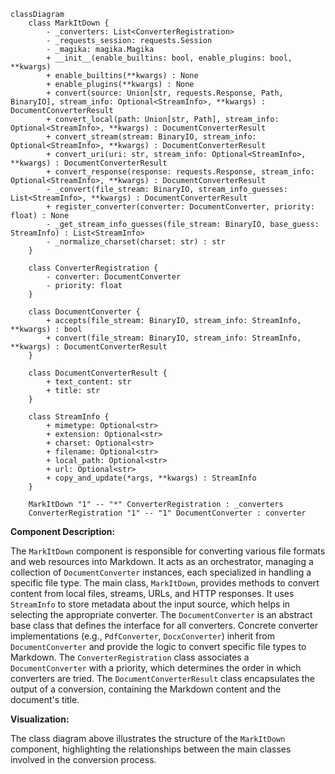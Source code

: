 ```mermaid
classDiagram
    class MarkItDown {
        - _converters: List<ConverterRegistration>
        - _requests_session: requests.Session
        - _magika: magika.Magika
        + __init__(enable_builtins: bool, enable_plugins: bool, **kwargs)
        + enable_builtins(**kwargs) : None
        + enable_plugins(**kwargs) : None
        + convert(source: Union[str, requests.Response, Path, BinaryIO], stream_info: Optional<StreamInfo>, **kwargs) : DocumentConverterResult
        + convert_local(path: Union[str, Path], stream_info: Optional<StreamInfo>, **kwargs) : DocumentConverterResult
        + convert_stream(stream: BinaryIO, stream_info: Optional<StreamInfo>, **kwargs) : DocumentConverterResult
        + convert_uri(uri: str, stream_info: Optional<StreamInfo>, **kwargs) : DocumentConverterResult
        + convert_response(response: requests.Response, stream_info: Optional<StreamInfo>, **kwargs) : DocumentConverterResult
        - _convert(file_stream: BinaryIO, stream_info_guesses: List<StreamInfo>, **kwargs) : DocumentConverterResult
        + register_converter(converter: DocumentConverter, priority: float) : None
        - _get_stream_info_guesses(file_stream: BinaryIO, base_guess: StreamInfo) : List<StreamInfo>
        - _normalize_charset(charset: str) : str
    }

    class ConverterRegistration {
        - converter: DocumentConverter
        - priority: float
    }

    class DocumentConverter {
        + accepts(file_stream: BinaryIO, stream_info: StreamInfo, **kwargs) : bool
        + convert(file_stream: BinaryIO, stream_info: StreamInfo, **kwargs) : DocumentConverterResult
    }

    class DocumentConverterResult {
        + text_content: str
        + title: str
    }

    class StreamInfo {
        + mimetype: Optional<str>
        + extension: Optional<str>
        + charset: Optional<str>
        + filename: Optional<str>
        + local_path: Optional<str>
        + url: Optional<str>
        + copy_and_update(*args, **kwargs) : StreamInfo
    }

    MarkItDown "1" -- "*" ConverterRegistration : _converters
    ConverterRegistration "1" -- "1" DocumentConverter : converter
```

**Component Description:**

The `MarkItDown` component is responsible for converting various file formats and web resources into Markdown. It acts as an orchestrator, managing a collection of `DocumentConverter` instances, each specialized in handling a specific file type. The main class, `MarkItDown`, provides methods to convert content from local files, streams, URLs, and HTTP responses. It uses `StreamInfo` to store metadata about the input source, which helps in selecting the appropriate converter. The `DocumentConverter` is an abstract base class that defines the interface for all converters. Concrete converter implementations (e.g., `PdfConverter`, `DocxConverter`) inherit from `DocumentConverter` and provide the logic to convert specific file types to Markdown. The `ConverterRegistration` class associates a `DocumentConverter` with a priority, which determines the order in which converters are tried. The `DocumentConverterResult` class encapsulates the output of a conversion, containing the Markdown content and the document's title.

**Visualization:**

The class diagram above illustrates the structure of the `MarkItDown` component, highlighting the relationships between the main classes involved in the conversion process.